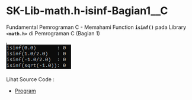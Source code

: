 # SK-Lib-math.h-isinf-Bagian1__C
Fundamental Pemrograman C - Memahami Function <code><b>isinf()</b></code> pada Library <code><b>&lt;math.h></b></code> di Pemrograman C (Bagian 1)<br><br>
<img src="https://github.com/RizkyKhapidsyah/SK-Lib-math.h-isinf-Bagian1__C/blob/master/SK-Lib-math.h-isinf-Bagian1__C/result/001.PNG"><br><br>
Lihat Source Code : <br>
- <a href="https://github.com/RizkyKhapidsyah/SK-Lib-math.h-isinf-Bagian1__C/blob/master/SK-Lib-math.h-isinf-Bagian1__C/Source.c">Program</a>
